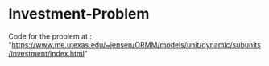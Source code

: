 # Investment-Problem
Code for the problem at : "https://www.me.utexas.edu/~jensen/ORMM/models/unit/dynamic/subunits/investment/index.html"
